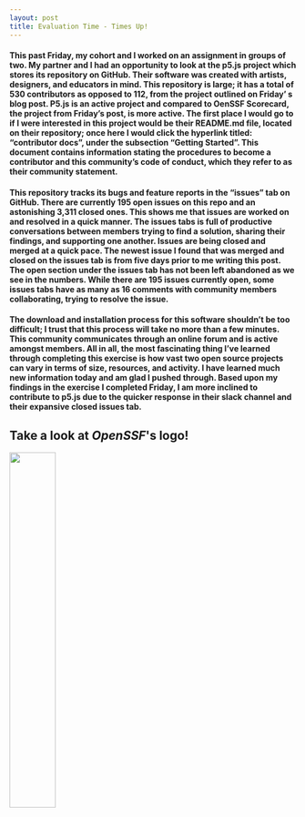 ```yaml
---
layout: post
title: Evaluation Time - Times Up!
---
```

#### This past Friday, my cohort and I worked on an assignment in groups of two. My partner and I had an opportunity to look at the p5.js project which stores its repository on GitHub. Their software was created with artists, designers, and educators in mind. This repository is large; it has a total of 530 contributors as opposed to 112, from the project outlined on Friday’ s blog post. P5.js is an active project and compared to OenSSF Scorecard, the project from Friday’s post, is more active. The first place I would go to if I were interested in this project would be their README.md file, located on their repository; once here I would click the hyperlink titled: “contributor docs”, under the subsection “Getting Started”. This document contains information stating the procedures to become a contributor and this community’s code of conduct, which they refer to as their community statement. 
#### This repository tracks its bugs and feature reports in the “issues” tab on GitHub. There are currently 195 open issues on this repo and an astonishing 3,311 closed ones. This shows me that issues are worked on and resolved in a quick manner. The issues tabs is full of productive conversations between members trying to find a solution, sharing their findings, and supporting one another. Issues are being closed and merged at a quick pace. The newest issue I found that was merged and closed on the issues tab is from five days prior to me writing this post. The open section under the issues tab has not been left abandoned as we see in the numbers. While there are 195 issues currently open, some issues tabs have as many as 16 comments with community members collaborating, trying to resolve the issue.
#### The download and installation process for this software shouldn’t be too difficult; I trust that this process will take no more than a few minutes. This community communicates through an online forum and is active amongst members. All in all, the most fascinating thing I’ve learned through completing this exercise is how vast two open source projects can vary in terms of size, resources, and activity. I have learned much new information today and am glad I pushed through. Based upon my findings in the exercise I completed Friday, I am more inclined to contribute to p5.js due to the quicker response in their slack channel and their expansive closed issues tab.

## Take a look at *OpenSSF*'s logo!
<img src="https://github.com/snwarner22/My-Project/assets/137221902/8e14b4bc-f32b-484b-a83b-4eb2b34e6d6b" width="40%"/>
